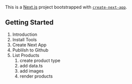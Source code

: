 This is a [Next.js](https://nextjs.org/) project bootstrapped with [`create-next-app`](https://github.com/vercel/next.js/tree/canary/packages/create-next-app).

## Getting Started

1. Introduction
2. Install Tools
3. Create Next App
4. Publilsh to Github
5. List Products
   1. create product type
   2. add data.ts
   3. add images
   4. render products
